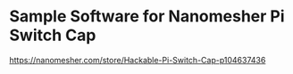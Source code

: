 # Sample Software for Nanomesher Pi Switch Cap

https://nanomesher.com/store/Hackable-Pi-Switch-Cap-p104637436
